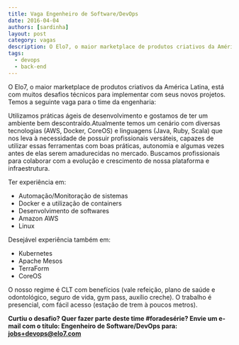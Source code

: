 ```yaml
---
title: Vaga Engenheiro de Software/DevOps
date: 2016-04-04
authors: [sardinha]
layout: post
category: vagas
description: O Elo7, o maior marketplace de produtos criativos da América Latina, está com muitos desafios técnicos para implementar com seus novos projetos. Temos a seguinte vaga para o time da engenharia...
tags:
  - devops
  - back-end
---
```


O Elo7, o maior marketplace de produtos criativos da América Latina, está com muitos desafios técnicos para implementar com seus novos projetos. Temos a seguinte vaga para o time da engenharia:

Utilizamos práticas ágeis de desenvolvimento e gostamos de ter um ambiente bem descontraído.Atualmente temos um cenário com diversas tecnologias (AWS, Docker, CoreOS) e linguagens (Java, Ruby, Scala) que nos leva à necessidade de possuir profissionais versáteis, capazes de utilizar essas ferramentas com boas práticas, autonomia e algumas vezes antes de elas serem amadurecidas no mercado. Buscamos profissionais para colaborar com a evolução e crescimento de nossa plataforma e infraestrutura.

Ter experiência em:

* Automação/Monitoração de sistemas
* Docker e a utilização de containers
* Desenvolvimento de softwares
* Amazon AWS
* Linux

Desejável experiência também em:
* Kubernetes
* Apache Mesos
* TerraForm
* CoreOS

O nosso regime é CLT com benefícios (vale refeição, plano de saúde e odontológico, seguro de vida, gym pass, auxílio creche). O trabalho é presencial, com fácil acesso (estação de trem à poucos metros).

**Curtiu o desafio? Quer fazer parte deste time #foradesérie? Envie um e-mail com o título: Engenheiro de Software/DevOps para: jobs+devops@elo7.com**
